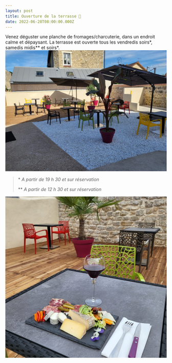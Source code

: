 ```yaml
---
layout: post
title: Ouverture de la terrasse 🎉
date: 2022-06-28T08:00:00.000Z
---
```

Venez déguster une planche de fromages/charcuterie, dans un endroit calme et dépaysant. La terrasse est ouverte tous les vendredis soirs\*, samedis midis\*\* et soirs\*.
<img src="/images/fulls/2022-06-28/5.jpeg" class="fit image"> 

>\* *A partir de 19 h 30 et sur réservation*
>
>\*\* *A partir de 12 h 30 et sur réservation*

<img src="/images/fulls/2022-06-28/4.jpeg" class="fit image"> 